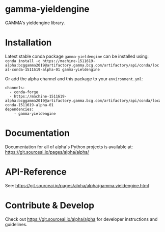 # gamma-yieldengine

GAMMA's yieldengine library.

# Installation
Latest stable conda package `gamma-yieldengine` can be installed using:
`conda install -c https://machine-1511619-alpha:bcggamma2019@artifactory.gamma.bcg.com/artifactory/api/conda/local-conda-1511619-alpha-01 gamma-yieldengine`

Or add the alpha channel and this package to your `environment.yml`:
```
channels:
  - conda-forge
  - https://machine-1511619-alpha:bcggamma2019@artifactory.gamma.bcg.com/artifactory/api/conda/local-conda-1511619-alpha-01
dependencies:
    - gamma-yieldengine
```
# Documentation
Documentation for all of alpha's Python projects is available at: 
https://git.sourceai.io/pages/alpha/alpha/

# API-Reference
See: https://git.sourceai.io/pages/alpha/alpha/gamma.yieldengine.html

# Contribute & Develop
Check out https://git.sourceai.io/alpha/alpha for developer instructions and guidelines.